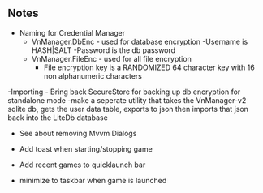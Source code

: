 ## Notes

- Naming for Credential Manager
	- VnManager.DbEnc - used for database encryption
		-Username is HASH|SALT
		-Password is the db password
	- VnManager.FileEnc - used for all file encryption
		- File encryption key is a RANDOMIZED 64 character key with 16 non alphanumeric characters
		
		
-Importing
	- Bring back SecureStore for backing up db encryption for standalone mode
	-make a seperate utility that takes the VnManager-v2 sqlite db, gets the user data table, exports to json
		then imports that json back into the LiteDb database
		
- See about removing Mvvm Dialogs

- Add toast when starting/stopping game
- Add recent games to quicklaunch bar
- minimize to taskbar when game is launched